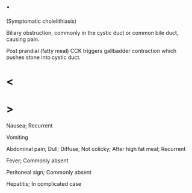 # .

(Symptomatic cholelithiasis)

Biliary obstruction, commonly in the cystic duct or common bile duct, causing pain.

Post prandial (fatty meal) CCK triggers gallbadder contraction which pushes stone into cystic duct.

# <

# >

Nausea; Recurrent

Vomiting

Abdominal pain; Dull; Diffuse; Not colicky; After high fat meal; Recurrent

Fever; Commonly absent

Peritoneal sign; Commonly absent

Hepatitis; In complicated case
